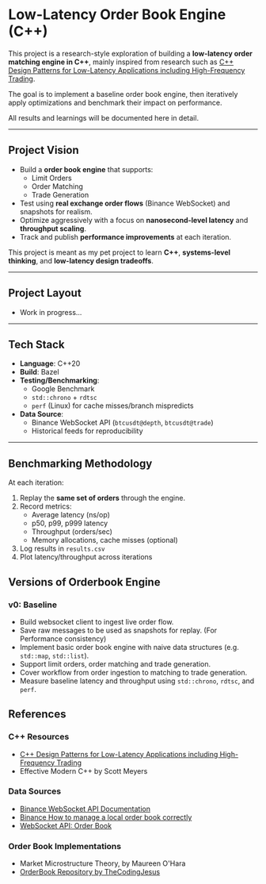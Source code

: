 # Low-Latency Order Book Engine (C++)

This project is a research-style exploration of building a **low-latency order matching engine in C++**, mainly inspired from research such as [C++ Design Patterns for Low-Latency Applications including High-Frequency Trading](https://arxiv.org/pdf/2309.04259).

The goal is to implement a baseline order book engine, then iteratively apply optimizations and benchmark their impact on performance.  

All results and learnings will be documented here in detail.

---

## Project Vision

- Build a **order book engine** that supports:
  - Limit Orders
  - Order Matching
  - Trade Generation
- Test using **real exchange order flows** (Binance WebSocket) and snapshots for realism.
- Optimize aggressively with a focus on **nanosecond-level latency** and **throughput scaling**.
- Track and publish **performance improvements** at each iteration.

This project is meant as my pet project to learn **C++**, **systems-level thinking**, and **low-latency design tradeoffs**.

---

## Project Layout
<!-- TODO: Add directory structure and file descriptions -->
- Work in progress...


---

## Tech Stack

- **Language**: C++20
- **Build**: Bazel
- **Testing/Benchmarking**:
  - Google Benchmark
  - `std::chrono` + `rdtsc`
  - `perf` (Linux) for cache misses/branch mispredicts
- **Data Source**:
  - Binance WebSocket API (`btcusdt@depth`, `btcusdt@trade`)
  - Historical feeds for reproducibility

---

## Benchmarking Methodology

At each iteration:
1. Replay the **same set of orders** through the engine.
2. Record metrics:
   - Average latency (ns/op)
   - p50, p99, p999 latency
   - Throughput (orders/sec)
   - Memory allocations, cache misses (optional)
3. Log results in `results.csv`
4. Plot latency/throughput across iterations

## Versions of Orderbook Engine

### v0: Baseline
- Build websocket client to ingest live order flow.
- Save raw messages to be used as snapshots for replay. (For Performance consistency)
- Implement basic order book engine with naive data structures (e.g. `std::map`, `std::list`).
- Support limit orders, order matching and trade generation.
- Cover workflow from order ingestion to matching to trade generation.
- Measure baseline latency and throughput using `std::chrono`, `rdtsc`, and `perf`.

## References

### C++ Resources
- [C++ Design Patterns for Low-Latency Applications including High-Frequency Trading](https://arxiv.org/pdf/2309.04259)
- Effective Modern C++ by Scott Meyers

### Data Sources
- [Binance WebSocket API Documentation](https://developers.binance.com/docs/binance-spot-api-docs/web-socket-streams)
- [Binance How to manage a local order book correctly](https://developers.binance.com/docs/derivatives/usds-margined-futures/websocket-market-streams/How-to-manage-a-local-order-book-correctly)
- [WebSocket API: Order Book](https://developers.binance.com/docs/derivatives/usds-margined-futures/market-data/websocket-api)

### Order Book Implementations
- Market Microstructure Theory, by Maureen O'Hara
- [OrderBook Repository by TheCodingJesus](https://github.com/Tzadiko/Orderbook/tree/master)
